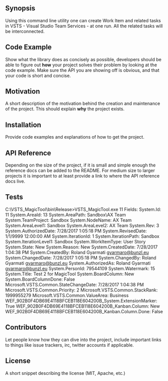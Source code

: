 ## Synopsis

Using this command line utility one can create Work Item and related tasks in VSTS - Visual Studio Team Services - at one run. All the related tasks will be interconnected.

## Code Example

Show what the library does as concisely as possible, developers should be able to figure out **how** your project solves their problem by looking at the code example. Make sure the API you are showing off is obvious, and that your code is short and concise.

## Motivation

A short description of the motivation behind the creation and maintenance of the project. This should explain **why** the project exists.

## Installation

Provide code examples and explanations of how to get the project.

## API Reference

Depending on the size of the project, if it is small and simple enough the reference docs can be added to the README. For medium size to larger projects it is important to at least provide a link to where the API reference docs live.

## Tests

C:\VSTS_MagicTool\bin\Release>VSTS_MagicTool.exe 11
Fields:
  System.Id: 11
  System.AreaId: 13
  System.AreaPath: Sandbox\AX Team
  System.TeamProject: Sandbox
  System.NodeName: AX Team
  System.AreaLevel1: Sandbox
  System.AreaLevel2: AX Team
  System.Rev: 3
  System.AuthorizedDate: 7/28/2017 1:05:18 PM
  System.RevisedDate: 1/1/9999 12:00:00 AM
  System.IterationId: 1
  System.IterationPath: Sandbox
  System.IterationLevel1: Sandbox
  System.WorkItemType: User Story
  System.State: New
  System.Reason: New
  System.CreatedDate: 7/28/2017 1:04:38 PM
  System.CreatedBy: Roland Gyarmati <gyarmaro@bunzl.eu>
  System.ChangedDate: 7/28/2017 1:05:18 PM
  System.ChangedBy: Roland Gyarmati <gyarmaro@bunzl.eu>
  System.AuthorizedAs: Roland Gyarmati <gyarmaro@bunzl.eu>
  System.PersonId: 79544109
  System.Watermark: 15
  System.Title: Test 2 for MagicTool
  System.BoardColumn: New
  System.BoardColumnDone: False
  Microsoft.VSTS.Common.StateChangeDate: 7/28/2017 1:04:38 PM
  Microsoft.VSTS.Common.Priority: 2
  Microsoft.VSTS.Common.StackRank: 1999955279
  Microsoft.VSTS.Common.ValueArea: Business
  WEF_902B0F4DB69E4118BFCEB118E604200B_System.ExtensionMarker: True
  WEF_902B0F4DB69E4118BFCEB118E604200B_Kanban.Column: New
  WEF_902B0F4DB69E4118BFCEB118E604200B_Kanban.Column.Done: False

## Contributors

Let people know how they can dive into the project, include important links to things like issue trackers, irc, twitter accounts if applicable.

## License

A short snippet describing the license (MIT, Apache, etc.)
